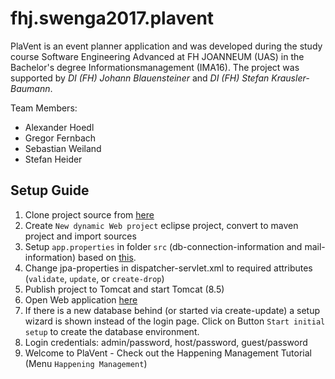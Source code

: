 # fhj.swenga2017.plavent
PlaVent is an event planner application and was developed during the study course Software Engineering Advanced at FH JOANNEUM (UAS)
in the Bachelor's degree Informationsmanagement (IMA16). The project was supported by *DI (FH) Johann Blauensteiner* and *DI (FH) Stefan Krausler-Baumann*.

Team Members:
- Alexander Hoedl
- Gregor Fernbach
- Sebastian Weiland
- Stefan Heider



## Setup Guide
1. Clone project source from [here](https://github.com/sweiland/fhj.swenga2017.plavent)
2. Create ``New dynamic Web project`` eclipse project, convert to maven project and import sources  
3. Setup ``app.properties`` in folder ``src`` (db-connection-information and mail-information) based on [this](https://gist.github.com/sweiland/d6fed135f0b072ac6afc12ec00cc81d0).
4. Change jpa-properties in dispatcher-servlet.xml to required attributes (``validate``, ``update``, or ``create-drop``)
5. Publish project to Tomcat and start Tomcat (8.5)
6. Open Web application [here](http://localhost:8080/fhj.swenga2017.plavent/)
7. If there is a new database behind (or started via create-update) a setup wizard is shown instead of the login page. Click on Button ``Start initial setup`` to create the database environment.
8. Login credentials: admin/password, host/password, guest/password
9. Welcome to PlaVent - Check out the Happening Management Tutorial (Menu ``Happening Management``)